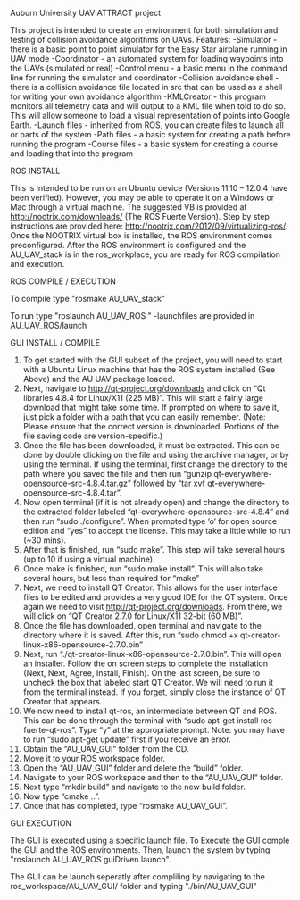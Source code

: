 Auburn University UAV ATTRACT project

This project is intended to create an environment for both simulation and testing of collision avoidance
algorithms on UAVs.
Features:
-Simulator - there is a basic point to point simulator for the Easy Star airplane running in UAV mode
-Coordinator - an automated system for loading waypoints into the UAVs (simulated or real)
-Control menu - a basic menu in the command line for running the simulator and coordinator
-Collision avoidance shell - there is a collision avoidance file located in src that can be used as a shell
for writing your own avoidance algorithm
-KMLCreator - this program monitors all telemetry data and will output to a KML file when told to do so.
 This will allow someone to load a visual representation of points into Google Earth.
-Launch files - inherited from ROS, you can create files to launch all or parts of the system
-Path files - a basic system for creating a path before running the program
-Course files - a basic system for creating a course and loading that into the program



ROS INSTALL

This is intended to be run on an Ubuntu device (Versions 11.10 – 12.0.4 have been verified).  However, you may be able to operate it on a Windows or Mac through a virtual machine.  The suggested VB is provided at http://nootrix.com/downloads/ (The ROS Fuerte Version). Step by step instructions are provided here: http://nootrix.com/2012/09/virtualizing-ros/.  Once the NOOTRIX virtual box is installed, the ROS environment comes preconfigured.  After the ROS environment is configured and the AU_UAV_stack is in the ros_workplace, you are ready for ROS compilation and execution.


ROS COMPILE / EXECUTION

To compile type "rosmake AU_UAV_stack"

To run type "roslaunch AU_UAV_ROS <launchfile>"
	-launchfiles are provided in AU_UAV_ROS/launch




GUI INSTALL / COMPILE

1. To get started with the GUI subset of the project, you will need to start with a Ubuntu Linux machine that has the ROS system installed (See Above) and the AU UAV package loaded.
2. Next, navigate to http://qt-project.org/downloads and click on “Qt libraries 4.8.4 for Linux/X11 (225 MB)”. This will start a fairly large download that might take some time. If prompted on where to save it, just pick a folder with a path that you can easily remember. (Note: Please ensure that the correct version is downloaded. Portions of the file saving code are version-specific.)
3. Once the file has been downloaded, it must be extracted. This can be done by double clicking on the file and using the archive manager, or by using the terminal. If using the terminal, first change the directory to the path where you saved the file and then run “gunzip qt-everywhere-opensource-src-4.8.4.tar.gz” followed by “tar xvf qt-everywhere-opensource-src-4.8.4.tar”.
4. Now open terminal (if it is not already open) and change the directory to the extracted folder labeled “qt-everywhere-opensource-src-4.8.4” and then run “sudo ./configure”. When prompted type ‘o’ for open source edition and “yes” to accept the license. This may take a little while to run (~30 mins).
5. After that is finished, run “sudo make”. This step will take several hours (up to 10 if using a virtual machine).
6. Once make is finished, run “sudo make install”. This will also take several hours, but less than required for “make”
7. Next, we need to install QT Creator. This allows for the user interface files to be edited and provides a very good IDE for the QT system. Once again we need to visit http://qt-project.org/downloads. From there, we will click on “QT Creator 2.7.0 for Linux/X11 32-bit (60 MB)”. 
8. Once the file has downloaded, open terminal and navigate to the directory where it is saved. After this, run “sudo chmod +x qt-creator-linux-x86-opensource-2.7.0.bin”
9. Next, run “./qt-creator-linux-x86-opensource-2.7.0.bin”. This will open an installer. Follow the on screen steps to complete the installation (Next, Next, Agree, Install, Finish). On the last screen, be sure to uncheck the box that labeled start QT Creator. We will need to run it from the terminal instead. If you forget, simply close the instance of QT Creator that appears.
10. We now need to install qt-ros, an intermediate between QT and ROS. This can be done through the terminal with “sudo apt-get install ros-fuerte-qt-ros”.  Type “y” at the appropriate prompt. Note: you may have to run “sudo apt-get update” first if you receive an error.
11. Obtain the “AU_UAV_GUI” folder from the CD.
12. Move it to your ROS workspace folder.
13. Open the “AU_UAV_GUI” folder and delete the “build” folder.
14. Navigate to your ROS workspace and then to the “AU_UAV_GUI” folder.
15. Next type “mkdir build” and navigate to the new build folder.
16. Now type “cmake ..”.
17. Once that has completed, type “rosmake AU_UAV_GUI”. 

GUI EXECUTION

The GUI is executed using a specific launch file.  To Execute the GUI comple the GUI and the ROS environments.  Then, launch the system by typing "roslaunch AU_UAV_ROS guiDriven.launch".  

The GUI can be launch seperatly after compliling by navigating to the ros_workspace/AU_UAV_GUI/ folder and typing "./bin/AU_UAV_GUI"
